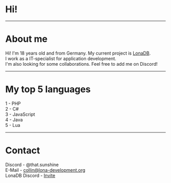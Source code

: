 # Hi!
---
# About me
Hi! I'm 18 years old and from Germany. My current project is [LonaDB](https://lona-development.org).<br />
I work as a IT-specialist for application development.<br />
I'm also looking for some collaborations. Feel free to add me on Discord!<br />

---
# My top 5 languages
1 - PHP<br />
2 - C#<br />
3 - JavaScript<br />
4 - Java<br />
5 - Lua

---
# Contact
Discord - @that.sunshine<br />
E-Mail - collin@lona-development.org<br />
LonaDB Discord - [Invite](https://discord.gg/tBWVGQt8sP)
